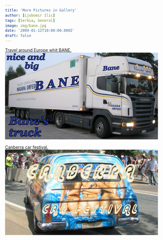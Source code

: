 ```yaml
---
title: 'More Pictures in Gallery'
author: [Ljubomir Ilic]
tags: [Serbia, General]
image: img/bane.jpg
date: '2009-01-12T10:00:00.000Z'
draft: false
---
```


[Travel around Europe whit BANE.](https://photos.google.com/u/1/share/AF1QipNv9_iKv8DxHwqZY0AmW_imeLAZQYU8RxpLCTYiYiExT4P88gqcJoA3073Fxw5l-A?key=RWcyd3c3WnFTbFo4dFBPYmZvLUVPdTVUWm5uTHV3)
[![img](img/img-6394.jpg)](https://photos.google.com/u/1/share/AF1QipNv9_iKv8DxHwqZY0AmW_imeLAZQYU8RxpLCTYiYiExT4P88gqcJoA3073Fxw5l-A?key=RWcyd3c3WnFTbFo4dFBPYmZvLUVPdTVUWm5uTHV3)

[Canberra car festival.](https://photos.google.com/u/1/share/AF1QipM7LFQESsagiVsgX7fo7zrtf_g1ZSCaZUzg1cJKMHo7BfIBLXSX9aUOabM-k7BOJQ?key=UGlxb295RzMxR0VwM1dxWDNNSlQwYnB6VWctY1FR)
[![img](img/samernats-09.jpg)](https://photos.google.com/u/1/share/AF1QipM7LFQESsagiVsgX7fo7zrtf_g1ZSCaZUzg1cJKMHo7BfIBLXSX9aUOabM-k7BOJQ?key=UGlxb295RzMxR0VwM1dxWDNNSlQwYnB6VWctY1FR)